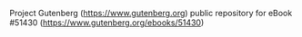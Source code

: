 Project Gutenberg (https://www.gutenberg.org) public repository for
eBook #51430 (https://www.gutenberg.org/ebooks/51430)
